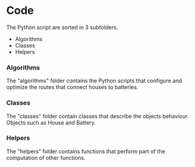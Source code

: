 # Code

The Python script are sorted in 3 subfolders.
  - Algorithms
  - Classes
  - Helpers

### Algorithms
The "algorithms" folder contains the Python scripts that configure and optimize the routes that connect houses to batteries.

### Classes
The "classes" folder contain classes that describe the objects behaviour. Objects such as House and Battery.

### Helpers
The "helpers" folder contains functions that perform part of the computation of other functions.